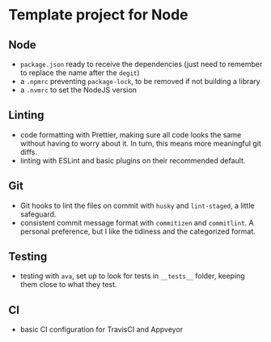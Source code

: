 Template project for Node
===

Node
---

- `package.json` ready to receive the dependencies (just need to remember to replace the name after the `degit`)
- a `.npmrc` preventing `package-lock`, to be removed if not building a library
- a `.nvmrc` to set the NodeJS version

Linting
---

- code formatting with Prettier, making sure all code looks the same without having to worry about it. In turn, this means more meaningful git diffs.
- linting with ESLint and basic plugins on their recommended default.

Git
---

- Git hooks to lint the files on commit with `husky` and `lint-staged`, a little safeguard.
- consistent commit message format with `commitizen` and `commitlint`. A personal preference, but I like the tidiness and the categorized format.

Testing
---

- testing with `ava`, set up to look for tests in `__tests__` folder, keeping them close to what they test.

CI
---

- basic CI configuration for TravisCI and Appveyor
